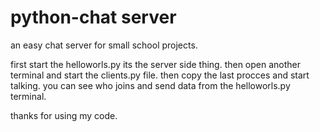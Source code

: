 # python-chat server


an easy chat server for small school projects.

first start the helloworls.py its the server side thing.
then open another terminal and start the clients.py file.
then copy the last procces and start talking.
you can see who joins and send data from the helloworls.py terminal.




thanks for using my code.

